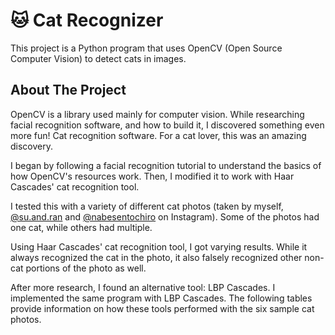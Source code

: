 # :cat: Cat Recognizer

This project is a Python program that uses OpenCV (Open Source Computer Vision) to detect cats in images. 

## About The Project

OpenCV is a library used mainly for computer vision. While researching facial recognition software, and how to build it, I discovered something even more fun! Cat recognition software. For a cat lover, this was an amazing discovery.

I began by following a facial recognition tutorial to understand the basics of how OpenCV's resources work. Then, I modified it to work with Haar Cascades' cat recognition tool.

I tested this with a variety of different cat photos (taken by myself, [@su.and.ran](https://www.instagram.com/su.and.ran/) and [@nabesentochiro](https://www.instagram.com/nabesentochiro/?hl=en) on Instagram). Some of the photos had one cat, while others had multiple. 

Using Haar Cascades' cat recognition tool, I got varying results. While it always recognized the cat in the photo, it also falsely recognized other non-cat portions of the photo as well. 

After more research, I found an alternative tool: LBP Cascades. I implemented the same program with LBP Cascades. The following tables provide information on how these tools performed with the six sample cat photos. 

